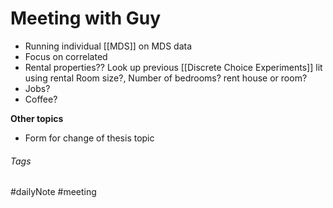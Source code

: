 # Meeting with Guy

* Running individual [[MDS]] on MDS data
* Focus on correlated
* Rental properties?? Look up previous [[Discrete Choice Experiments]] lit using rental Room size?, Number of bedrooms? rent house or room?
* Jobs?
* Coffee?

**Other topics**
* Form for change of thesis topic

###### Tags

#dailyNote #meeting